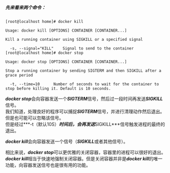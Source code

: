 ***先来看来两个命令：***  
<pre><code>
[root@localhost home]# docker kill

Usage: docker kill [OPTIONS] CONTAINER [CONTAINER...]

Kill a running container using SIGKILL or a specified signal

  -s, --signal="KILL"    Signal to send to the container
[root@localhost home]# docker stop

Usage: docker stop [OPTIONS] CONTAINER [CONTAINER...]

Stop a running container by sending SIGTERM and then SIGKILL after a grace period

  -t, --time=10      Number of seconds to wait for the container to stop before killing it. Default is 10 seconds.
</code></pre>
***docker stop***会向容器发送一个***SIGTERM***信号，然后过一段时间再发送***SIGKILL***信号。   
我们知道，处理良好的程序可以捕捉***SIGTERM***信号，并进行清理动作然后退出。但是也可能可以忽略该信号。  
但是经过***-t（默认10S）***时间后，会再发送***SIGKILL***信号触发进程的最终的退出。    

***docker kill***会向容器发送一个信号（***SIGKILL***或者其他信号）。  

相比来说，***docker stop***可以更优雅的关闭容器，容器里的进程可以很好的退出。  
***docker kill***相当于快速地强制关闭容器。但是关闭容器并非是***docker kill***的唯一功能，向容器发送信号也是很有用的功能。  
